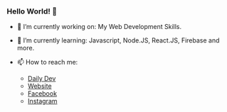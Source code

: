 ### Hello World! 👋

- 🔭 I’m currently working on: My Web Development Skills.
- 🌱 I’m currently learning: Javascript, Node.JS, React.JS, Firebase and more.

- 📫 How to reach me:
  * <a href="https://app.daily.dev/eshayat_al_wasiu">Daily Dev</a>
  * <a href="https://eshayat102.github.io/eshayat/">Website</a>
  * <a href="https://www.facebook.com/profile.php?id=100090545934979">Facebook</a>
  * <a href="https://www.instagram.com/eshayat_al_wasiu/">Instagram</a>
